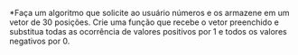 *Faça um algoritmo que solicite ao usuário números e os armazene em um vetor de 30 posições. Crie uma função que recebe o vetor preenchido e substitua todas as ocorrência de valores positivos por 1 e todos os valores negativos por 0.
